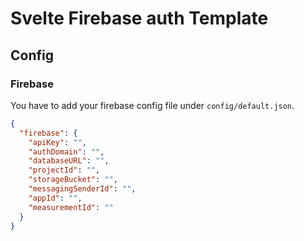 # Svelte Firebase auth Template

## Config

### Firebase

You have to add your firebase config file under `config/default.json`.

```json
{
  "firebase": {
    "apiKey": "",
    "authDomain": "",
    "databaseURL": "",
    "projectId": "",
    "storageBucket": "",
    "messagingSenderId": "",
    "appId": "",
    "measurementId": ""
  }
}
```